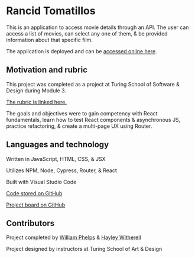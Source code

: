 # Rancid Tomatillos

This is an application to access movie details through an API. The user can access a list of movies, can select any one of them, & be provided information about that specific film.

The application is deployed and can be [accessed online here](https://rottentomatillos.surge.sh/).

## Motivation and rubric

This project was completed as a project at Turing School of Software & Design during Module 3.

[The rubric is linked here.](https://frontend.turing.edu/projects/module-3/rancid-tomatillos-v3.html)

The goals and objectives were to gain competency with React fundamentals, learn how to test React components & asynchronous JS, practice refactoring, & create a multi-page UX using Router.

<!-- ## Reflections

A challenge was _____.

Big successes were _____. -->

## Languages and technology

Written in JavaScript, HTML, CSS, & JSX

Utilizes NPM, Node, Cypress, Router, & React

Built with Visual Studio Code

[Code stored on GitHub](https://github.com/williamphelps13/rancid-tomatillos)

[Project board on GitHub](https://github.com/williamphelps13/rancid-tomatillos/projects/1) 

<!-- ## Access and use website

[Explain how to navigate site.] -->

<!-- ## GIF

![rancid tomatillos gif](./src/images/rancid.gif)  -->

<!-- ## Future addition

* [1st addition]
* [2nd edition] -->

## Contributors

Project completed by [William Phelps](https://github.com/williamphelps13) & [Hayley Witherell](https://github.com/hayleyw7)

Project designed by instructors at Turing School of Art & Design
